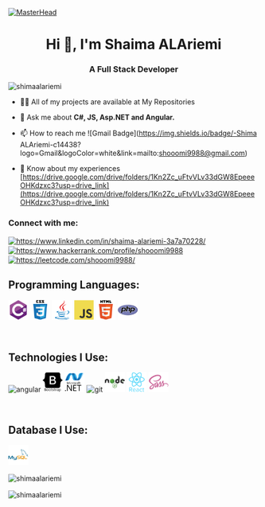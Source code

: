 [![MasterHead](https://camo.githubusercontent.com/2a52234dd72571aae8dc2beb17d1a26f9dd5ca5afe9a88e5737731c14af0cc16/68747470733a2f2f7777772e7072616d756b686469676974616c2e636f6d2f77702d636f6e74656e742f75706c6f6164732f323031382f30372f4e65772d504e432d416e696d617465642d42616e6e6572732e676966)](https://rishavchanda.io)
<h1 align="center">Hi 👋, I'm Shaima ALAriemi</h1>
<h3 align="center">A Full Stack Developer</h3>

<p align="left"> <img src="https://komarev.com/ghpvc/?username=shimaalariemi&label=Profile%20views&color=0e75b6&style=flat" alt="shimaalariemi" /> </p>

- 👨‍💻 All of my projects are available at My Repositories

- 💬 Ask me about **C#, JS, Asp.NET and Angular.**

- 📫 How to reach me ![Gmail Badge](https://img.shields.io/badge/-Shima ALAriemi-c14438?logo=Gmail&logoColor=white&link=mailto:shooomi9988@gmail.com)

- 📄 Know about my experiences [https://drive.google.com/drive/folders/1Kn2Zc_uFtvVLv33dGW8EpeeeOHKdzxc3?usp=drive_link](https://drive.google.com/drive/folders/1Kn2Zc_uFtvVLv33dGW8EpeeeOHKdzxc3?usp=drive_link)

<h3 align="left">Connect with me:</h3>
<p align="left">
<a href="https://www.linkedin.com/in/shaima-alariemi-3a7a70228/" target="blank"><img align="center" src="https://raw.githubusercontent.com/rahuldkjain/github-profile-readme-generator/master/src/images/icons/Social/linked-in-alt.svg" alt="https://www.linkedin.com/in/shaima-alariemi-3a7a70228/" height="30" width="40" /></a>
<a href="https://www.hackerrank.com/profile/shooomi9988" target="blank"><img align="center" src="https://raw.githubusercontent.com/rahuldkjain/github-profile-readme-generator/master/src/images/icons/Social/hackerrank.svg" alt="https://www.hackerrank.com/profile/shooomi9988" height="30" width="40" /></a>
<a href="https://leetcode.com/shooomi9988/" target="blank"><img align="center" src="https://raw.githubusercontent.com/rahuldkjain/github-profile-readme-generator/master/src/images/icons/Social/leet-code.svg" alt="https://leetcode.com/shooomi9988/" height="30" width="40" /></a>
</p>

## Programming Languages:
<img src="https://raw.githubusercontent.com/devicons/devicon/master/icons/csharp/csharp-original.svg" alt="csharp" width="40" height="40"/> <img src="https://raw.githubusercontent.com/devicons/devicon/master/icons/css3/css3-original-wordmark.svg" alt="css3" width="40" height="40"/>   <img src="https://raw.githubusercontent.com/devicons/devicon/master/icons/java/java-original.svg" alt="java" width="40" height="40"/>  <img src="https://raw.githubusercontent.com/devicons/devicon/master/icons/javascript/javascript-original.svg" alt="javascript" width="40" height="40"/>  <img src="https://raw.githubusercontent.com/devicons/devicon/master/icons/html5/html5-original-wordmark.svg" alt="html5" width="40" height="40"/>  <img src="https://raw.githubusercontent.com/devicons/devicon/master/icons/php/php-original.svg" alt="php" width="40" height="40"/> 

<br/> 

## Technologies I Use:
<img src="https://angular.io/assets/images/logos/angular/angular.svg" alt="angular" width="40" height="40"/> <img src="https://raw.githubusercontent.com/devicons/devicon/master/icons/bootstrap/bootstrap-plain-wordmark.svg" alt="bootstrap" width="40" height="40"/>  <img src="https://raw.githubusercontent.com/devicons/devicon/master/icons/dot-net/dot-net-original-wordmark.svg" alt="dotnet" width="40" height="40"/>   <img src="https://www.vectorlogo.zone/logos/git-scm/git-scm-icon.svg" alt="git" width="40" height="40"/> <img src="https://raw.githubusercontent.com/devicons/devicon/master/icons/nodejs/nodejs-original-wordmark.svg" alt="nodejs" width="40" height="40"/> <img src="https://raw.githubusercontent.com/devicons/devicon/master/icons/react/react-original-wordmark.svg" alt="react" width="40" height="40"/>  <img src="https://raw.githubusercontent.com/devicons/devicon/master/icons/sass/sass-original.svg" alt="sass" width="40" height="40"/> 

<br/> 

## Database I Use:
<img src="https://raw.githubusercontent.com/devicons/devicon/master/icons/mysql/mysql-original-wordmark.svg" alt="mysql" width="40" height="40"/>  

<br/> 

<p><img align="center" src="https://github-readme-stats.vercel.app/api/top-langs?username=shimaalariemi&show_icons=true&locale=en&layout=compact" alt="shimaalariemi" /></p>

<p><img align="center" src="https://github-readme-streak-stats.herokuapp.com/?user=shimaalariemi&" alt="shimaalariemi" /></p>
